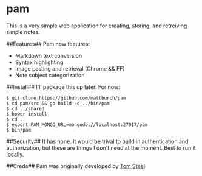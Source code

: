 pam
===
This is a very simple web application for creating, storing, and retreiving simple notes.

##Features##
Pam now features:
* Markdown text conversion
* Syntax highlighting
* Image pasting and retrieval (Chrome && FF)
* Note subject categorization

##Install##
I'll package this up later. For now:
```
$ git clone https://github.com/mattburch/pam
$ cd pam/src && go build -o ../bin/pam
$ cd ../shared
$ bower install
$ cd ..
$ export PAM_MONGO_URL=mongodb://localhost:27017/pam
$ bin/pam
```

##Security##
It has none. It would be trival to build in authentication and authorization, but these are things I don't need at the moment. Best to run it locally.

##Creds##
Pam was originally developed by [Tom Steel](https://github.com/tomsteele)